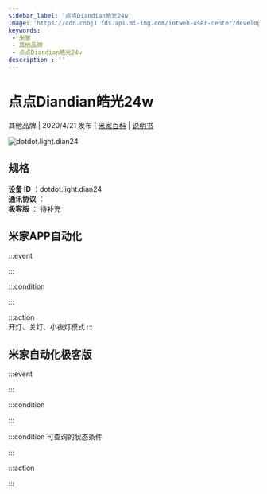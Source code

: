 ```yaml
---
sidebar_label: '点点Diandian皓光24w'
image: 'https://cdn.cnbj1.fds.api.mi-img.com/iotweb-user-center/developer_1679047690320Dc7POr6N.png?GalaxyAccessKeyId=AKVGLQWBOVIRQ3XLEW&Expires=9223372036854775807&Signature=2uabwlalKZ5nXCAJN2Inpaok0C8='
keywords: 
 - 米家
 - 其他品牌
 - 点点Diandian皓光24w
description : ''
---
```

# 点点Diandian皓光24w

其他品牌 | 2020/4/21 发布 | [米家百科](https://home.mi.com/webapp/content/baike/product/index.html?model=dotdot.light.dian24) | [说明书](https://home.mi.com/views/introduction.html?model=dotdot.light.dian24&region=cn)

![dotdot.light.dian24](https://cdn.cnbj1.fds.api.mi-img.com/iotweb-user-center/developer_1679047690320Dc7POr6N.png?GalaxyAccessKeyId=AKVGLQWBOVIRQ3XLEW&Expires=9223372036854775807&Signature=2uabwlalKZ5nXCAJN2Inpaok0C8=)

## 规格  
> 
**设备 ID** ：dotdot.light.dian24  
**通讯协议** ：  
**极客版**  ： 待补充 


## 米家APP自动化  

:::event  

:::

:::condition  

:::

:::action   
开灯、关灯、小夜灯模式
:::

## 米家自动化极客版  

:::event  

:::

:::condition  

:::

:::condition 可查询的状态条件  

:::

:::action  

:::

        
